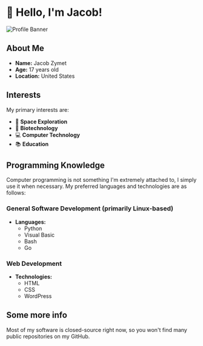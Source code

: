 # 👋 Hello, I'm Jacob!

![Profile Banner]([https://source.unsplash.com/1600x400/?space,technology](https://avatars.githubusercontent.com/u/87545315?v=4))

## About Me

- **Name:** Jacob Zymet
- **Age:** 17 years old
- **Location:** United States

## Interests

My primary interests are:

- 🌌 **Space Exploration**
- 🧬 **Biotechnology**
- 💻 **Computer Technology**
- 📚 **Education**

## Programming Knowledge

Computer programming is not something I'm extremely attached to, I simply use it when necessary. My preferred languages and technologies are as follows:

### General Software Development (primarily Linux-based)

- **Languages:** 
  - Python
  - Visual Basic
  - Bash
  - Go

### Web Development

- **Technologies:**
  - HTML
  - CSS
  - WordPress

## Some more info

Most of my software is closed-source right now, so you won't find many public repositories on my GitHub.
